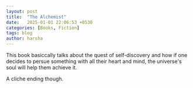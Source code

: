 ```yaml
---
layout: post
title:  "The Alchemist"
date:   2025-01-01 22:06:53 +0530
categories: [Books, Fiction]
tags: blog
author: harsha
---
```


This book basiccally talks about the quest of self-discovery and how if one decides to persue something with all their heart and mind, the universe's soul will help them achieve it. 

A cliche ending though.
